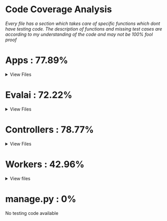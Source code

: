 Code Coverage Analysis
======================

*Every file has a section which takes care of specific functions which dont have testing code. The description of functions and missing test cases are according to my understanding of the code and may not be 100% fool proof*

# Apps : 77.89%

<details>
    <summary>View Files</summary>
    <br>
    
## base

### Utils.py 

<details>
    <summary>View missing test cases</summary> 
    </br>
    1)def encode_data(data) : <br>
    Turn a test `data` into a hash and an encoded string, suitable for use with `decode_data`.<br>
    def decode_data(data)<br>
    then use The inverse of `encode_data` to find if the test was successfully carried 
    out or not.<br>
    https://codecov.io/gh/Cloud-CV/EvalAI/src/master/apps/base/utils.py#L72
    <br>
    https://codecov.io/gh/Cloud-CV/EvalAI/src/master/apps/base/utils.py#L82
    <br>
    3)send_email :<br>
    Test to confirm if the send email function was performed correctly<br>
    https://codecov.io/gh/Cloud-CV/EvalAI/src/master/apps/base/utils.py#L92
    <br>
    4)get_url_from_hostname(hostname) <br>
    Test to check if the url is https or http when the developer mode has been switched off and on respectively.<br>
    https://codecov.io/gh/Cloud-CV/EvalAI/src/master/apps/base/utils.py#L127
    <br>
    5)get_or_create_sqs_queue_object<br>
    Test to check if queue evalai_submission_queue is created or not.A blank queue can be used for testing.<br>
    https://codecov.io/gh/Cloud-CV/EvalAI/src/master/apps/base/utils.py#L157
    <br>
    6)send_slack_notification<br>
    To test that when exception is raised a slack notification is sent or not<br>
    https://codecov.io/gh/Cloud-CV/EvalAI/src/master/apps/base/utils.py#L222
    
</details>    



### management/commands/seed.py

This file does'nt has any test cases.



### apps.py

This file does'nt has any test cases.


## challenges

### admin

<details>
    <summary>View missing test cases</summary>
    <br>
    1)Test to check if the selected_workers have carried out their operations successfully, that is, to, start, stop, scale,
    restart and delete. To check if the corresponding messages are displayed correctly of not.</br>
    start_selected_workers :<br>
    message to display successful or unsuccessful start of selected workers<br>
    https://codecov.io/gh/Cloud-CV/EvalAI/src/master/apps/challenges/admin.py#L73<br>
    )stop_selected_workers : <br>
    message to display successful or unsuccessful stop of selected workers<br>
    https://codecov.io/gh/Cloud-CV/EvalAI/src/master/apps/challenges/admin.py#L96<br>
    )scale_selected_workers :<br>
    message to display successful or unsuccessful scale of selected workers<br>
    https://codecov.io/gh/Cloud-CV/EvalAI/src/master/apps/challenges/admin.py#L119<br>
    )restart_selected_workers :<br>
    message to display successful or unsuccessful restart of selected workers<br>
    https://codecov.io/gh/Cloud-CV/EvalAI/src/master/apps/challenges/admin.py#L152<br>
    )delete_selected_workers :<br>
    message to display successful or unsuccessful delete of selected workers<br>
    https://codecov.io/gh/Cloud-CV/EvalAI/src/master/apps/challenges/admin.py#L177 <br>
    2)Test to check if the returned value of challenge name corresponding to phase-split is correct or not.<br>
    https://codecov.io/gh/Cloud-CV/EvalAI/src/master/apps/challenges/admin.py#L259
    Similar tests required to check returned values for<br>
    >challenge name and id for a challenge<br>
    https://codecov.io/gh/Cloud-CV/EvalAI/src/master/apps/challenges/admin.py#L328<br>
    >username and id of a user<br>
    https://codecov.io/gh/Cloud-CV/EvalAI/src/master/apps/challenges/admin.py#L335<br>
    >the host team name and the member name<br>
    https://codecov.io/gh/Cloud-CV/EvalAI/src/master/apps/challenges/admin.py#L342<br>
    >challenge name corresponding to leaderboard data entry<br>
    https://codecov.io/gh/Cloud-CV/EvalAI/src/master/apps/challenges/admin.py#L300<br>
    >challenge name corresponding to phase<br>
    https://codecov.io/gh/Cloud-CV/EvalAI/src/master/apps/challenges/admin.py#L233<br>
    
</details>    
    


### apps.py

This file does'nt has any test cases.


### aws_utils.py

The coverage is extremely low and therefore the whole file must be considered for testing.
 

## jobs

<details>
    <summary>View Files</summary>
    <br>
    
### sender.py
<details>
    <summary>View missing test cases</summary>
    <br>
    1)publish_submission_message<br>
    Display error message<br>
    https://codecov.io/gh/Cloud-CV/EvalAI/src/master/apps/jobs/sender.py#L73<br>
    2) similar queue start test as " Test to check if queue evalai_submission_queue is created or not"
    A blank queue can be used for testing.<br>
    https://codecov.io/gh/Cloud-CV/EvalAI/src/master/apps/jobs/sender.py#L42
    
</details>



### tasks.py

A look at the file is required since the coverage is extremely low and none of it is tested



### utils.py

<details>
    <summary>View missing test cases</summary>
    <br>
    1)get_remaining_submission_for_a_phase<br>
    response messages are not tested. Monthly submission limit check for time and date is not tested.<br>
    if submissions_done_today_count >= max_submissions_per_day_count, to make a test for blank submissions and test out diffrent outputs 
    and messages.
    https://codecov.io/gh/Cloud-CV/EvalAI/src/master/apps/jobs/utils.py#L74<br>
    2)is_url_valid:<br>
    Test to check urllib.request.Request is working properly(url)<br>
    https://codecov.io/gh/Cloud-CV/EvalAI/src/master/apps/jobs/utils.py#L140<br>
    3)get_file_from_url<br>
    Test for proper download of a file from a url. A blank file may be used from a specific test url
    to do so.
    https://codecov.io/gh/Cloud-CV/EvalAI/src/master/apps/jobs/utils.py#L155<br>
    
</details>


</br>
</details>
</br>
</details>


# Evalai : 72.22%
<details>
    <summary>View Files</summary>
    <br>
    
### celery.py

<details>
    <summary>View missing test cases</summary>
    <br>
celery_dev does not have test code<br>
Check for this app.conf.task_default_queue = 'celery_dev' when developers setting is  enabled<br>
https://codecov.io/gh/Cloud-CV/EvalAI/src/master/evalai/celery.py#L9<br>
</details>

### urls.py

<details>
    <summary>View missing test cases</summary>
    <br>
 Test for  adding " urlpatterns += "<br>
    https://codecov.io/gh/Cloud-CV/EvalAI/src/master/evalai/urls.py#L99
</details>


</br>
</details>

# Controllers : 78.77%

<details>
    <summary>View Files</summary>
    <br>

### analyticsCtrl.js

<details>
    <summary>View missing test cases</summary>
    <br>
    1) onSuccess: function(response)
    <br>
    Test to check if this function is working properly "  if (challengePhaseId[i] == response.data.challenge_phase)"<br>
    https://codecov.io/gh/Cloud-CV/EvalAI/src/master/frontend/src/js/controllers/analyticsCtrl.js#L144<br>
    2) navigate to permissions denied page<br>
    Test navigation to permission denied page<br>
    https://codecov.io/gh/Cloud-CV/EvalAI/src/master/frontend/src/js/controllers/analyticsCtrl.js#L161    <br>
    3) & 4) Similar at https://codecov.io/gh/Cloud-CV/EvalAI/src/master/frontend/src/js/controllers/analyticsCtrl.js#L184 & https://codecov.io/gh/Cloud-CV/EvalAI/src/master/frontend/src/js/controllers/analyticsCtrl.js#L200<br>
    5)vm.downloadChallengeParticipantTeams = function()<br>
    Response OnSuccess and OnError response ; Getting participants of a specific challenge ID<br>
    We need a test case which will ensure the download of CSV file.<br>
    https://codecov.io/gh/Cloud-CV/EvalAI/src/master/frontend/src/js/controllers/analyticsCtrl.js#L236<br>
</details>


### authCtrl.js

<details>
    <summary>View missing test cases</summary>
    <br>
    1)Test to ensure that password's visibility has been toggled<br>
    https://codecov.io/gh/Cloud-CV/EvalAI/src/master/frontend/src/js/controllers/authCtrl.js#L58<br>
    2)Test to ensure that confirm password's visibility has been toggled<br>
    https://codecov.io/gh/Cloud-CV/EvalAI/src/master/frontend/src/js/controllers/authCtrl.js#L64<br>
    3)parameters.callback<br>
    Test to check for different diversity of field in webpage and
    respective forwarding of state. eg email, password etc. and show message "vm.regMsg = "Registered   <br>     
    successfully, Login to continue!";" via vm.regmsg <br>
    https://codecov.io/gh/Cloud-CV/EvalAI/src/master/frontend/src/js/controllers/authCtrl.js#L101<br>
    5)parameters.callback<br>
    Cross the list, is fields are "'undefined' ? true : false" Process user info and change the state accorddingly
    and message generation<br>
    https://codecov.io/gh/Cloud-CV/EvalAI/src/master/frontend/src/js/controllers/authCtrl.js#L163<br>
    6)Test to check if password strength is correctly displayed<br>
    https://codecov.io/gh/Cloud-CV/EvalAI/src/master/frontend/src/js/controllers/authCtrl.js#L200<br>
    7) Test for reset password function error<br>
    https://codecov.io/gh/Cloud-CV/EvalAI/src/master/frontend/src/js/controllers/authCtrl.js#L282<br>
</details>
    


### challengeCtrl.js

<details>
    <summary>View missing test cases</summary>
    <br>
    1) Test for " get unique rank number from the url & if exists hightlight the entry" by using a test string and highlighting for
    testing purposes.<br>
    https://codecov.io/gh/Cloud-CV/EvalAI/src/master/frontend/src/js/controllers/challengeCtrl.js#L76<br>
    2)Test for $location, $scroll and $anchor<br>
    https://codecov.io/gh/Cloud-CV/EvalAI/src/master/frontend/src/js/controllers/challengeCtrl.js#L87<br>
    3)Test for onerror pagination message<br>
    https://codecov.io/gh/Cloud-CV/EvalAI/src/master/frontend/src/js/controllers/challengeCtrl.js#L222<br>
    4)All functions related to pagination must be tested<br>
    reinitialized data<br>
    https://codecov.io/gh/Cloud-CV/EvalAI/src/master/frontend/src/js/controllers/challengeCtrl.js#L304<br>
    >) if (vm.existTeam.next === null)<br>
    condition for pagination<br>
    https://codecov.io/gh/Cloud-CV/EvalAI/src/master/frontend/src/js/controllers/challengeCtrl.js#L308<br>
    6) ev.stopPropagation(); Test for participation in a competition promt and follow messages.<br>
    https://codecov.io/gh/Cloud-CV/EvalAI/src/master/frontend/src/js/controllers/challengeCtrl.js#L365<br>
    7) vm.startLoader("Making Submission")<br>
    Test a url for submission<br>
    https://codecov.io/gh/Cloud-CV/EvalAI/src/master/frontend/src/js/controllers/challengeCtrl.js#L424<br>
    8)set a test result display to true or false depending on the fact if it is private or public<br>
    https://codecov.io/gh/Cloud-CV/EvalAI/src/master/frontend/src/js/controllers/challengeCtrl.js#L512<br>
    9)vm.stopLeaderboard()<br>
    Test for displaying blank or test submission; call function.<br>
    https://codecov.io/gh/Cloud-CV/EvalAI/src/master/frontend/src/js/controllers/challengeCtrl.js#L605<br>
    10)vm.leaderboard = {};<br>
    Show a test leaderboard with respect to latest time stamp it has eg: hours, days etc.<br>
    https://codecov.io/gh/Cloud-CV/EvalAI/src/master/frontend/src/js/controllers/challengeCtrl.js#L671<br>
    11)vm.poller = $interval(function()<br>
    long polling (5s) for leaderboard<br>
    https://codecov.io/gh/Cloud-CV/EvalAI/src/master/frontend/src/js/controllers/challengeCtrl.js#L755<br>
    12) $http.get(url, { headers: headers }).then(function(response)<br>
    reinitialized data<br>
    condition for pagination<br>
    https://codecov.io/gh/Cloud-CV/EvalAI/src/master/frontend/src/js/controllers/challengeCtrl.js#L901<br>
    13)vm.reRunSubmission = function(submissionObject)<br>
    response message for a test submission <br>
    https://codecov.io/gh/Cloud-CV/EvalAI/src/master/frontend/src/js/controllers/challengeCtrl.js#L1006<br>
    14) vm.toggleShowLeaderboardByLatest = function()<br>
    sort leaderboard by latest to oldest for a test submission set<br>
    response message<br>
    https://codecov.io/gh/Cloud-CV/EvalAI/src/master/frontend/src/js/controllers/challengeCtrl.js#L1048<br>
    15)vm.load = function(url)<br>
    A good description already present at the code<br>
    https://codecov.io/gh/Cloud-CV/EvalAI/src/master/frontend/src/js/controllers/challengeCtrl.js#L1202<br>
    16)vm.downloadChallengeSubmissions = function()<br>
    Download submission; check for validity of phase id; <br>
    https://codecov.io/gh/Cloud-CV/EvalAI/src/master/frontend/src/js/controllers/challengeCtrl.js#L1407<br>
    17)Multiple occurance of<br>
    
        ```
             if (challenge == vm.challengeId) {
                                vm.challengeHostId = challengeHostList[challenge];
                                break;
       ```
   <br>
   18)Test the state of the challenge, followed by the valid message confirming it<br>
   https://codecov.io/gh/Cloud-CV/EvalAI/src/master/frontend/src/js/controllers/challengeCtrl.js#L1980<br>
   19)Test to verify a change in Challenge Start and End Date<br>
   https://codecov.io/gh/Cloud-CV/EvalAI/src/master/frontend/src/js/controllers/challengeCtrl.js#L2011<br>
   20) vm.challengeDateDialog = function(ev)<br>
   Test to edit Challenge Start and End Date<br>
   https://codecov.io/gh/Cloud-CV/EvalAI/src/master/frontend/src/js/controllers/challengeCtrl.js#L2022<br>
   21) vm.editChallengeDate<br>
   The whole Function is missing test cases<br>
   https://codecov.io/gh/Cloud-CV/EvalAI/src/master/frontend/src/js/controllers/challengeCtrl.js#L2023<br>
   22)vm.acceptTermsAndConditions<br>
   Test for changing states when Accepting terms and conditions.<br>
   https://codecov.io/gh/Cloud-CV/EvalAI/src/master/frontend/src/js/controllers/challengeCtrl.js#L2092<br>
     
    
</details>



### challengeHostTeamsCtrl.js

<details>
    <summary>View missing test cases</summary>
    <br>
    1)Test for pagination "off" when no dummy teams exist in the list.<br>
    https://codecov.io/gh/Cloud-CV/EvalAI/src/master/frontend/src/js/controllers/challengeHostTeamsCtrl.js#L72<br>
    2)Test for reinitializing data and checking condition for pagination when displaying teams.<br>
    https://codecov.io/gh/Cloud-CV/EvalAI/src/master/frontend/src/js/controllers/challengeHostTeamsCtrl.js#L119<br>
    3) $mdDialog.show(confirm).then(function()<br>
    Test : Display dialogue box for various purposes<br>
        >Remove self from challenge<br>
        >condition for pagination of teams<br>
        >removing self from challenge<br>
    https://codecov.io/gh/Cloud-CV/EvalAI/src/master/frontend/src/js/controllers/challengeHostTeamsCtrl.js#L323<br>
    4) $mdDialog.show(confirm).then(function(result)<br>
    https://codecov.io/gh/Cloud-CV/EvalAI/src/master/frontend/src/js/controllers/challengeHostTeamsCtrl.js#L400<br>
    

</details>




### featuredChallengeCtrl.js

<details>
    <summary>View missing test cases</summary>
    <br>
    1)onSuccess: function(response)<br>
    Test for arranging leaderboard according to timespan.<br>
    https://codecov.io/gh/Cloud-CV/EvalAI/src/master/frontend/src/js/controllers/featuredChallengeCtrl.js#L133<br>
    
</details>



### teamsCtrl.js

<details>
    <summary>View missing test cases</summary>
    <br>
    Exactly same like challengeHostTeamsCtrl.js
    
</details>


</br>
</details>


#  Workers : 42.96%


<details>
    <summary>View files</summary>

### remote_submission_worker.py

This file is extremely low on coverage and hence a thorough look is required at the file itself.




### submission_worker.py

<details>
    <summary>View missing test cases</summary>
    <br>
    1)def __init__(self)<br>
    https://codecov.io/gh/Cloud-CV/EvalAI/src/master/scripts/workers/submission_worker.py#L83<br>
    2)def exit_gracefully(self, signum, frame)<br>
    https://codecov.io/gh/Cloud-CV/EvalAI/src/master/scripts/workers/submission_worker.py#L87<br>
    3)def alarm_handler(signum, frame)<br>
    https://codecov.io/gh/Cloud-CV/EvalAI/src/master/scripts/workers/submission_worker.py#L89<br>
    4) evaluation_script_url = challenge.evaluation_script.url<br>
    Missing test casses are as follows<br>
    >create challenge directory as package<br>
    >set entry in map<br>
    >create phase directory<br>
    >import the challenge after everything is finished<br>
    Please take a look at the code link as the code has a very good documentation for the function itself<br>
    https://codecov.io/gh/Cloud-CV/EvalAI/src/master/scripts/workers/submission_worker.py#L229<br>
    5)def load_challenge(challenge)<br>
    test for Creating python package for a challenge and extracting relevant data<br>
    https://codecov.io/gh/Cloud-CV/EvalAI/src/master/scripts/workers/submission_worker.py#L287<br>
    6)remote_evaluation = submission.challenge_phase.challenge.remote_evaluation<br>
    https://codecov.io/gh/Cloud-CV/EvalAI/src/master/scripts/workers/submission_worker.py#L380<br>
    7)Test for "Check if the dataset_split exists for the codename in the result"<br>
    https://codecov.io/gh/Cloud-CV/EvalAI/src/master/scripts/workers/submission_worker.py#L488<br>
    8)def process_add_challenge_message(message)<br>
    Test for getting challenge message if successful or not<br>
    9)def main():<br>
    This whole function does not contain any test code<br>
    https://codecov.io/gh/Cloud-CV/EvalAI/src/master/scripts/workers/submission_worker.py#L693<br>
    
</details>




### worker_util.py

It is used to update submission



### rl_submission_worker.py

No testing code available at all



### worker_util.py
No testing code available

</details>

# manage.py : 0%
No testing code available



